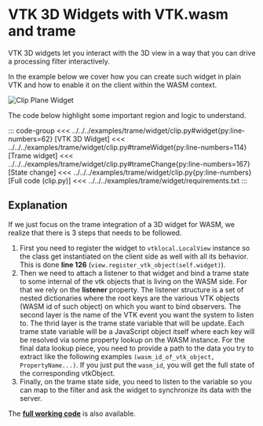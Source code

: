 # VTK 3D Widgets with VTK.wasm and trame

VTK 3D widgets let you interact with the 3D view in a way that you can drive a processing filter interactively.

In the example below we cover how you can create such widget in plain VTK and how to enable it on the client within the WASM context.

![Clip Plane Widget](/assets/images/trame/clip.png)

The code below highlight some important region and logic to understand.

::: code-group
<<< ../../../examples/trame/widget/clip.py#widget{py:line-numbers=62} [VTK 3D Widget]
<<< ../../../examples/trame/widget/clip.py#trameWidget{py:line-numbers=114} [Trame widget]
<<< ../../../examples/trame/widget/clip.py#trameChange{py:line-numbers=167} [State change]
<<< ../../../examples/trame/widget/clip.py{py:line-numbers} [Full code (clip.py)]
<<< ../../../examples/trame/widget/requirements.txt
:::

## Explanation

If we just focus on the trame integration of a 3D widget for WASM, we realize that there is 3 steps that needs to be followed.

1. First you need to register the widget to `vtklocal.LocalView` instance so the class get instantiated on the client side as well with all its behavior. This is done __line 126__ (`view.register_vtk_object(self.widget)`).
2. Then we need to attach a listener to that widget and bind a trame state to some internal of the vtk objects that is living on the WASM side. For that we rely on the __listener__ property. The listener structure is a set of nested dictionaries where the root keys are the various VTK objects (WASM id of such object) on which you want to bind observers. The second layer is the name of the VTK event you want the system to listen to. The thrid layer is the trame state variable that will be update. Each trame state variable will be a JavaScript object itself where each key will be resolved via some property lookup on the WASM instance. For the final data lookup piece, you need to provide a path to the data you try to extract like the following examples `(wasm_id_of_vtk_object, PropertyName...)`. If you just put the `wasm_id`, you will get the full state of the corresponding vtkObject.
3. Finally, on the trame state side, you need to listen to the variable so you can map to the filter and ask the widget to synchronize its data with the server. 

The [__full working code__](https://github.com/Kitware/vtk-wasm/tree/main/examples/trame/widget) is also available. 